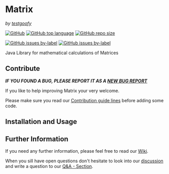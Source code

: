 # Matrix

*by [testgoofy](https://github.com/testgoofy)*

[![GitHub](https://img.shields.io/github/license/testgoofy/Matrix?color=%234834d4&style=flat-square)](LICENSE) [![GitHub top language](https://img.shields.io/github/languages/top/testgoofy/Matrix?color=%234834d4&style=flat-square)](https://github.com/testgoofy/Matrix) [![GitHub repo size](https://img.shields.io/github/repo-size/testgoofy/Matrix?color=%234834d4&style=flat-square)](https://github.com/testgoofy/Matrix)

[![GitHub issues by-label](https://img.shields.io/github/issues-raw/testgoofy/Matrix/feature%20request?color=%236ab04c&label=Open%20Feature%20Requests&style=flat-square)](https://github.com/testgoofy/Matrix/labels/feature%20request)  [![GitHub issues by-label](https://img.shields.io/github/issues-raw/testgoofy/Matrix/bug?color=%23eb4d4b&label=Known%20Issues&style=flat-square)](https://github.com/testgoofy/Matrix/labels/bug)



Java Library for mathematical calculations of Matrices



## Contribute

***IF YOU FOUND A BUG, PLEASE REPORT IT AS A [NEW BUG REPORT](https://github.com/testgoofy/Matrix/issues/new?assignees=&labels=bug&template=bug_report.md&title=%5BBUG%5D%3A+Something+went+clearly+wrog...)***

If you like to help improving Matrix your very welcome.

Please make sure you read our [Contribution guide lines](.github/CONTRIBUTING.md) before adding some code.



## Installation and Usage



## Further Information

If you need any further information, please feel free to read our [Wiki](https://github.com/testgoofy/Matrix/wiki).

When you sill have open questions don't hesitate to look into our [discussion](https://github.com/testgoofy/Matrix/discussions) and write a question to our [Q&A - Section](https://github.com/testgoofy/Matrix/discussions?discussions_q=category%3AQ%26A).
